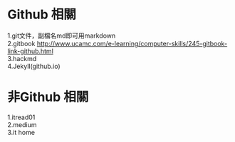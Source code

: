 # Github 相關  
1.git文件，副檔名md即可用markdown    
2.gitbook http://www.ucamc.com/e-learning/computer-skills/245-gitbook-link-github.html  
3.hackmd  
4.Jekyll(github.io)    

# 非Github 相關  
1.itread01  
2.medium  
3.it home  
